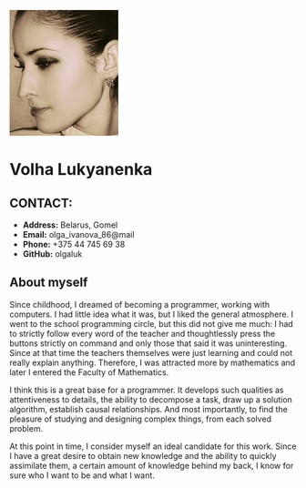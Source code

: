 ![Photo](/photo.jpg)

# Volha Lukyanenka

## CONTACT:
* **Address:** Belarus, Gomel
* **Email:** olga_ivanova_86@mail
* **Phone:** +375 44 745 69 38
* **GitHub:** olgaluk

## About myself

Since childhood, I dreamed of becoming a programmer, working with computers. I had little idea what it was, but I liked the general atmosphere. I went to the school programming circle, but this did not give me much: I had to strictly follow every word of the teacher and thoughtlessly press the buttons strictly on command and only those that said it was uninteresting. Since at that time the teachers themselves were just learning and could not really explain anything. Therefore, I was attracted more by mathematics and later I entered the Faculty of Mathematics.

I think this is a great base for a programmer. It develops such qualities as attentiveness to details, the ability to decompose a task, draw up a solution algorithm, establish causal relationships. And most importantly, to find the pleasure of studying and designing complex things, from each solved problem.

At this point in time, I consider myself an ideal candidate for this work. Since I have a great desire to obtain new knowledge and the ability to quickly assimilate them, a certain amount of knowledge behind my back, I know for sure who I want to be and what I want.